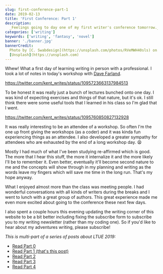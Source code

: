 ```yaml
---
slug: first-conference-part-1
date: 2019-02-13
title: 'First Conference: Part 1'
description:
  _Feelings going to day one of my first writer's conference tomorrow._
categories: ['writing']
keywords: ['writing', 'fantasy', 'novel']
banner: './banner.jpg'
bannerCredit:
  Photo by [C. Swabdesign](https://unsplash.com/photos/RVeMWH40sls) on
  [Unsplash](https://unsplash.com)
---
```


Whew! What a first day of learning writing in person with a professional. I took
a lot of notes in today's workshop with
[Dave Farland](https://twitter.com/davidfarland).

https://twitter.com/kent_writes/status/1095723663137984513

To be honest it was really just a bunch of lectures bunched onto one day. I was
kind of expecting exercises and things of that nature, but it's ok. I still
think there were some useful tools that I learned in his class so I'm glad that
I went.

https://twitter.com/kent_writes/status/1095760850827132928

It was really interesting to be an attendee of a workshop. So often I'm the one
up front giving the workshops (as a coder) and it was kinda fun experiencing
things as an attendee. I also developed a greater sympathy for attendees who are
exhausted by the end of a long workshop day. 😩

Mostly I had much of what I've been studying re-affirmed which is good. The more
that I hear this stuff, the more it internalize it and the more likely I'll be
to remember it. Even better, eventually it'll become second nature to me and the
concepts will show through in my planning and writing as the words leave my
fingers which will save me time in the long run. That's my hope anyway.

What I enjoyed almost more than the class was meeting people. I had wonderful
conversations with all kinds of writers during the breaks and I went to lunch
with a great group of authors. This great experience made me even more excited
about going to the conference these next few days.

I also spent a couple hours this evening updating the writing corner of this
website to be a bit better including fixing the subscribe form to subscribe you
to my writing newsletter (rather than my coding one). So if you'd like to hear
about my adventures writing, please subscribe!

_This is multi-part of a series of posts about LTUE 2019:_

- [Read Part 0](./first-conference-part-0)
- [Read Part 1 (that's this post)](./first-conference-part-1)
- [Read Part 2](./first-conference-part-2)
- [Read Part 3](./first-conference-part-3)
- [Read Part 4](./first-conference-part-4)
